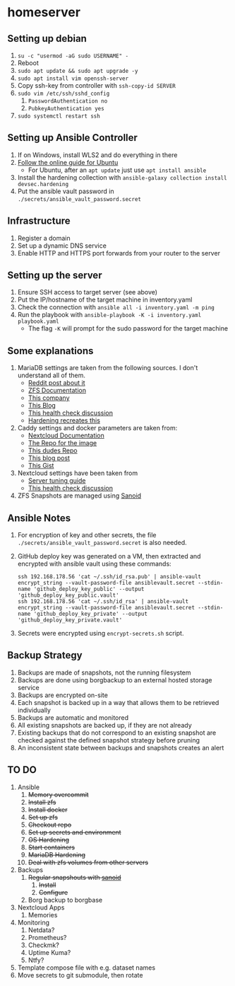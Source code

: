 # homeserver

## Setting up debian

1. `su -c "usermod -aG sudo USERNAME" -`
2. Reboot
3. `sudo apt update && sudo apt upgrade -y`
4. `sudo apt install vim openssh-server`
5. Copy ssh-key from controller with `ssh-copy-id SERVER`
6. `sudo vim /etc/ssh/sshd_config`
    1. `PasswordAuthentication no`
    2. `PubkeyAuthentication yes`
7. `sudo systemctl restart ssh`

## Setting up Ansible Controller

1. If on Windows, install WLS2 and do everything in there
2. [Follow the online guide for Ubuntu](https://docs.ansible.com/ansible/latest/installation_guide/installation_distros.html)
    - For Ubuntu, after an `apt update` just use `apt install ansible`
3. Install the hardening collection with `ansible-galaxy collection install devsec.hardening`
4. Put the ansible vault password in `./secrets/ansible_vault_password.secret`

## Infrastructure

1. Register a domain
2. Set up a dynamic DNS service
3. Enable HTTP and HTTPS port forwards from your router to the server

## Setting up the server

1. Ensure SSH access to target server (see above)
2. Put the IP/hostname of the target machine in inventory.yaml
3. Check the connection with `ansible all -i inventory.yaml -m ping`
4. Run the playbook with `ansible-playbook -K -i inventory.yaml playbook.yaml`
   - The flag `-K` will prompt for the sudo password for the target machine

## Some explanations

1. MariaDB settings are taken from the following sources. I don't understand all of them.
    - [Reddit post about it](https://www.reddit.com/r/zfs/comments/u1xklc/mariadbmysql_database_settings_for_zfs/)
    - [ZFS Documentation](https://openzfs.github.io/openzfs-docs/Performance%20and%20Tuning/Workload%20Tuning.html#mysql)
    - [This company](https://www.percona.com/blog/mysql-zfs-performance-update/)
    - [This Blog](https://shatteredsilicon.net/mysql-mariadb-innodb-on-zfs/)
    - [This health check discussion](https://github.com/MariaDB/mariadb-docker/issues/94)
    - [Hardening recreates this](https://github.com/dev-sec/ansible-mysql-hardening/blob/master/tasks/mysql_secure_installation.yml)
2. Caddy settings and docker parameters are taken from:
    - [Nextcloud Documentation](https://github.com/nextcloud/documentation/blob/master/admin_manual/configuration_server/reverse_proxy_configuration.rst)
    - [The Repo for the image](https://github.com/lucaslorentz/caddy-docker-proxy)
    - [This dudes Repo](https://github.com/blazekjan/docker-selfhosted-apps)
    - [This blog post](https://dev.to/jhot/caddy-docker-proxy-like-traefik-but-better-565l)
    - [This Gist](https://gist.github.com/tmo1/72a9dc98b0b6b75f7e4ec336cdc399e1)
3. Nextcloud settings have been taken from
    - [Server tuning guide](https://docs.nextcloud.com/server/21/admin_manual/installation/server_tuning.html)
    - [This health check discussion](https://github.com/nextcloud/docker/issues/676)
4. ZFS Snapshots are managed using [Sanoid](https://github.com/jimsalterjrs/sanoid)

## Ansible Notes

1. For encryption of key and other secrets, the file `./secrets/ansible_vault_password.secret` is also needed.
2. GitHub deploy key was generated on a VM, then extracted and encrypted with ansible vault using these commands:

    ```
    ssh 192.168.178.56 'cat ~/.ssh/id_rsa.pub' | ansible-vault encrypt_string --vault-password-file ansiblevault.secret --stdin-name 'github_deploy_key_public' --output 'github_deploy_key_public.vault'
    ssh 192.168.178.56 'cat ~/.ssh/id_rsa' | ansible-vault encrypt_string --vault-password-file ansiblevault.secret --stdin-name 'github_deploy_key_private' --output 'github_deploy_key_private.vault'
    ```
3. Secrets were encrypted using `encrypt-secrets.sh` script.

## Backup Strategy

 1. Backups are made of snapshots, not the running filesystem
 2. Backups are done using borgbackup to an external hosted storage service
 3. Backups are encrypted on-site
 4. Each snapshot is backed up in a way that allows them to be retrieved individually
 5. Backups are automatic and monitored
 6. All existing snapshots are backed up, if they are not already
 7. Existing backups that do not correspond to an existing snapshot are checked against the defined snapshot strategy
    before pruning
 8. An inconsistent state between backups and snapshots creates an alert

## TO DO

1. Ansible
    1. ~~Memory overcommit~~
    2. ~~Install zfs~~
    3. ~~Install docker~~
    4. ~~Set up zfs~~
    5. ~~Checkout repo~~
    6. ~~Set up secrets and environment~~
    7. ~~OS Hardening~~
    8. ~~Start containers~~
    9. ~~MariaDB Hardening~~
    10. ~~Deal with zfs volumes from other servers~~
2. Backups
    1. ~~Regular snapshouts with [sanoid](https://github.com/jimsalterjrs/sanoid)~~
        1. ~~Install~~
        2. ~~Configure~~
    2. Borg backup to borgbase
3. Nextcloud Apps
    1. Memories
4. Monitoring
    1. Netdata?
    2. Prometheus?
    3. Checkmk?
    4. Uptime Kuma?
    5. Ntfy?
5. Template compose file with e.g. dataset names
6. Move secrets to git submodule, then rotate
